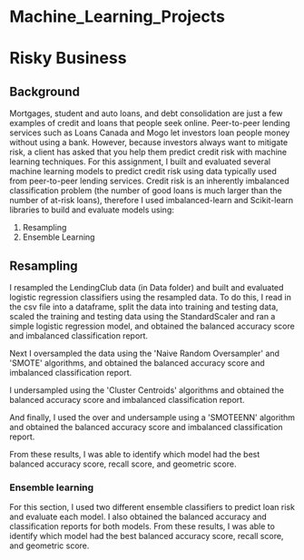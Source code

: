 # Machine_Learning_Projects
# Risky Business
## Background
Mortgages, student and auto loans, and debt consolidation are just a few examples of credit and loans that people seek online. Peer-to-peer lending services such as Loans Canada and Mogo let investors loan people money without using a bank. However, because investors always want to mitigate risk, a client has asked that you help them predict credit risk with machine learning techniques.
For this assignment, I built and evaluated several machine learning models to predict credit risk using data typically used from peer-to-peer lending services. Credit risk is an inherently imbalanced classification problem (the number of good loans is much larger than the number of at-risk loans), therefore I used imbalanced-learn and Scikit-learn libraries to build and evaluate models using:
1. Resampling
2. Ensemble Learning

## Resampling
I resampled the LendingClub data (in Data folder) and built and evaluated logistic regression classifiers using the resampled data. To do this, I read in the csv file into a dataframe, split the data into training and testing data, scaled the training and testing data using the StandardScaler and ran a simple logistic regression model, and obtained the balanced accuracy score and imbalanced classification report.

Next I oversampled the data using the 'Naive Random Oversampler' and 'SMOTE' algorithms, and obtained the balanced accuracy score and imbalanced classification report.

I undersampled using the 'Cluster Centroids' algorithms and obtained the balanced accuracy score and imbalanced classification report.

And finally, I used the over and undersample using a 'SMOTEENN' algorithm and obtained the balanced accuracy score and imbalanced classification report.

From these results, I was able to identify which model had the best balanced accuracy score, recall score, and geometric score.

### Ensemble learning
For this section, I used two different ensemble classifiers to predict loan risk and evaluate each model. I also obtained the balanced accuracy and classification reports for both models. From these results, I was able to identify which model had the best balanced accuracy score, recall score, and geometric score.
